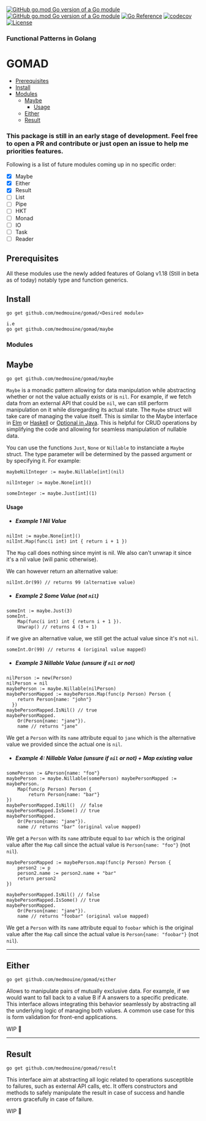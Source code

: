 [![GitHub go.mod Go version of a Go module](https://img.shields.io/github/go-mod/go-version/medmouine/gomad.svg)](https://github.com/medmouine/gomad)
[![GitHub go.mod Go version of a Go module](https://github.com/medmouine/gomad/workflows/Go/badge.svg)](https://github.com/medmouine/gomad/actions/workflows/go.yml)
[![Go Reference](https://pkg.go.dev/badge/github.com/medmouine/gomad/maybe.svg)](https://pkg.go.dev/github.com/medmouine/gomad/maybe)
[![codecov](https://codecov.io/gh/medmouine/gomad/branch/main/graph/badge.svg?token=3DJBNCU1NG)](https://codecov.io/gh/medmouine/gomad)
[![License](https://img.shields.io/badge/License-Apache_2.0-blue.svg)](https://opensource.org/licenses/Apache-2.0)


### Functional Patterns in Golang
# GOMAD

- [Prerequisites](#prerequisites)
- [Install](#install)
- [Modules](#modules)
  * [Maybe](#maybe)
    + [Usage](#usage)
  * [Either](#either)
  * [Result](#result)


### This package is still in an early stage of development. Feel free to open a PR and contribute or just open an issue to help me priorities features.

Following is a list of future modules coming up in no specific order:

- [X] Maybe
- [X] Either
- [X] Result
- [ ] List
- [ ] Pipe
- [ ] HKT
- [ ] Monad
- [ ] IO
- [ ] Task
- [ ] Reader

## Prerequisites
All these modules use the newly added features of Golang v1.18 (Still in beta as of today) notably type and function generics.

## Install

```
go get github.com/medmouine/gomad/<Desired module>

i.e
go get github.com/medmouine/gomad/maybe
```

### Modules
## Maybe
```
go get github.com/medmouine/gomad/maybe
```
`Maybe` is a monadic pattern allowing for data manipulation while abstracting whether or not the value actually exists or is `nil`. For example, if we fetch data from an external API that could be `nil`, we can still perform manipulation on it while disregarding its actual state. The `Maybe` struct will take care of managing the value itself. This is similar to the Maybe interface in [Elm](https://package.elm-lang.org/packages/elm/core/latest/Maybe) or [Haskell](https://wiki.haskell.org/Maybe) or [Optional in Java](https://docs.oracle.com/javase/8/docs/api/java/util/Optional.html). This is helpful for CRUD operations by simplifying the code and allowing for seamless manipulation of nullable data.

You can use the functions `Just`, `None` or `Nillable` to instanciate a `Maybe` struct. The type parameter will be determined by the passed argument or by specifying it. For example:
```
maybeNilInteger := maybe.Nillable[int](nil)

nilInteger := maybe.None[int]()

someInteger := maybe.Just[int](1)
```

#### Usage

- ##### Example 1 Nil Value
```
nilInt := maybe.None[int]()
nilInt.Map(func(i int) int { return i + 1 })
```
The `Map` call does nothing since myint is nil. We also can't unwrap it since it's a nil value (will panic otherwise).

We can however return an alternative value:
```
nilInt.Or(99) // returns 99 (alternative value)
```

- ##### Example 2 Some Value (not `nil`)
```
someInt := maybe.Just(3)
someInt.
    Map(func(i int) int { return i + 1 }).
    Unwrap() // returns 4 (3 + 1)
```
if we give an alternative value, we still get the actual value since it's not `nil`.

```
someInt.Or(99) // returns 4 (original value mapped)
```

- ##### Example 3 Nillable Value (unsure if `nil` or not)
```
nilPerson := new(Person)
nilPerson = nil
maybePerson := maybe.Nillable(nilPerson)
maybePersonMapped := maybePerson.Map(func(p Person) Person {
    return Person{name: "john"}
  }) 
maybePersonMapped.IsNil() // true
maybePersonMapped.
    Or(Person{name: "jane"}).
    name // returns "jane"
```
We get a `Person` with its `name` attribute equal to `jane` which is the alternative value we provided since the actual one is `nil`.

- ##### Example 4: Nillable Value (unsure if `nil` or not) + Map existing value

```
somePerson := &Person{name: "foo"}
maybePerson := maybe.Nillable(somePerson) maybePersonMapped := maybePerson.
    Map(func(p Person) Person {
        return Person{name: "bar"}
}) 
maybePersonMapped.IsNil()  // false
maybePersonMapped.IsSome() // true 
maybePersonMapped. 
    Or(Person{name: "jane"}).
    name // returns "bar" (original value mapped)
```
We get a `Person` with its `name` attribute equal to `bar` which is the original value after the `Map` call since the actual value is `Person{name: "foo"}` (not `nil`).

```
maybePersonMapped := maybePerson.map(func(p Person) Person {
    person2 := p
    person2.name := person2.name + "bar"
    return person2
}) 

maybePersonMapped.IsNil() // false 
maybePersonMapped.IsSome() // true 
maybePersonMapped. 
    Or(Person{name: "jane"}). 
    name // returns "foobar" (original value mapped)
```
We get a `Person` with its `name` attribute equal to `foobar` which is the original value after the `Map` call since the actual value is `Person{name: "foobar"}` (not `nil`).

------

## Either
```
go get github.com/medmouine/gomad/either
```
Allows to manipulate pairs of mutually exclusive data. For example, if we would want to fall back to a value B if A answers to a specific predicate. This interface allows integrating this behavior seamlessly by abstracting all the underlying logic of managing both values. A common use case for this is form validation for front-end applications.

WIP 🚧

------

## Result
```
go get github.com/medmouine/gomad/result
```
This interface aim at abstracting all logic related to operations susceptible to failures, such as external API calls, etc. It offers constructors and methods to safely manipulate the result in case of success and handle errors gracefully in case of failure.

WIP 🚧
